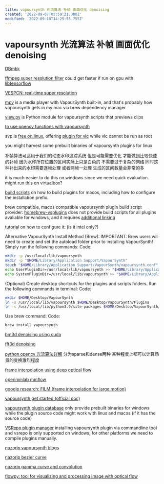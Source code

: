 ```yaml
---
title: vapoursynth 光流算法 补帧 画面优化 denoising
created: '2022-09-07T03:59:21.000Z'
modified: '2022-09-18T14:25:55.755Z'
---
```


# vapoursynth 光流算法 补帧 画面优化 denoising

[DBmbk]()

[ffmpeg super resolution filter](https://ffmpeg.org/ffmpeg-filters.html#sr) could get faster if run on gpu with [libtensorflow](https://www.tensorflow.org/install/lang_c)

[VESPCN: real-time super resolution](https://github.com/HighVoltageRocknRoll/sr)

[mpv](https://github.com/stax76/mpv.net) is a media player with VapourSynth built-in, and that's probably how vapoursynth gets in my mac via brew dependency manager

[view.py](https://github.com/UniversalAl/view) is Python module for vapoursynth scripts that previews clips

[to use opencv functions with vapoursynth](https://github.com/WolframRhodium/muvsfunc/wiki/OpenCV-Python-for-VapourSynth)

svp is [free on linux](https://www.svp-team.com/zh/get/#), offering [plugin for vlc](https://www.svp-team.com/wiki/SVP:VLC#Using_SVP_in_VLC) while vlc cannot be run as root

you might harvest some prebuilt binaries of vapoursynth plugins for linux

补帧算法可适用于我们的动态水印追踪系统 但是可能需要优化 才能做到比较快速的补帧 因为水印所在位置的区间实际上只是白色的 不需要过于复杂的网络 同时这种补出来的水印需要逐帧处理 或者两帧一处理 生成的区间数量会非常的多

it is much easier to do this on windows since we need quick evaluation. might run this on virtualbox?

[build scripts](https://github.com/Bl4Cc4t/homebrew-vsplugins/tree/master/Formula) on how to build plugins for macos, including how to configure the installation prefix.

brew compatible, macos compatible vapoursynth plugin build script provider: [homebrew-vsplugins](https://github.com/Bl4Cc4t/homebrew-vsplugins) does not provide build scripts for all plugins avaliable for windows, and it requires [additional linking](https://github.com/Bl4Cc4t/homebrew-vsplugins/blob/master/linkvsp.sh)

[tutorial](https://forum.doom9.org/showthread.php?t=175522) on how to configure it: (is it intel only?)

Alternative VapourSynth Install Method (Brew):
IMPORTANT: Brew users will need to create and set the autoload folder prior to installing VapourSynth! Simply run the following commands:
Code:

```bash
mkdir -p /usr/local/lib/vapoursynth
mkdir -p "$HOME/Library/Application Support/VapourSynth"
touch "$HOME/Library/Application Support/VapourSynth/vapoursynth.conf"
echo UserPluginDir=/usr/local/lib/vapoursynth >> "$HOME/Library/Application Support/VapourSynth/vapoursynth.conf"
echo SystemPluginDir=/usr/local/lib/vapoursynth >> "$HOME/Library/Application Support/VapourSynth/vapoursynth.conf"
```
(Optional) Create desktop shortcuts for the plugins and scripts folders. Run the following commands in terminal:
Code:
```bash
mkdir $HOME/Desktop/VapourSynth
ln -s /usr/local/lib/vapoursynth $HOME/Desktop/VapourSynth/Plugins
ln -s /usr/local/lib/python3.9/site-packages $HOME/Desktop/VapourSynth/Scripts
```
Use brew command:
Code:
```bash
brew install vapoursynth

```

[bm3d denoising using cuda](https://github.com/WolframRhodium/VapourSynth-BM3DCUDA)

[fft3d denoising](https://vsdb.top/plugins/fft3dfilter)

[python opencv 光流算法详解](https://learnopencv.com/optical-flow-in-opencv/) 分为sparse和dense两种 某种程度上都可以计算场景的变换激烈程度

[frame interpolation using deep optical flow](https://github.com/vineeths96/Video-Interpolation-using-Deep-Optical-Flow)

[openmmlab mmflow](https://github.com/open-mmlab/mmflow)

[google research: FILM (frame interpolation for large motion)](https://github.com/google-research/frame-interpolation)

[vapoursynth get started (official doc)](http://www.vapoursynth.com/doc/gettingstarted.html)

[vapoursynth plugin database](http://vsdb.top/) only provide prebuilt binaries for windows while the plugin source code might work with linux and macos (if it has the source code)

[VSRepo plugin manager](https://github.com/vapoursynth/vsrepo) installing vapoursynth plugin via commandline tool and vsrepo is only supported on windows, for other platforms we need to compile plugins manually. 

[nazorip vapoursynth blogs](https://www.nazorip.site/category/Tutorials/)

[nazorip bezier curve](https://nazorip.site/archives/32/)

[nazorip gamma curve and convolution](https://nazorip.site/archives/56/)

[flowpy: tool for visualizing and processing image with optical flow](https://nazorip.site/archives/56/)
